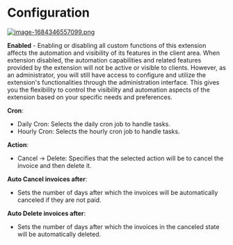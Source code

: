 # Configuration

[![image-1684346557099.png](https://doc.puq.info/uploads/images/gallery/2023-05/scaled-1680-/image-1684346557099.png)](https://doc.puq.info/uploads/images/gallery/2023-05/image-1684346557099.png)

**Enabled** - Enabling or disabling all custom functions of this extension affects the automation and visibility of its features in the client area. When extension disabled, the automation capabilities and related features provided by the extension will not be active or visible to clients. However, as an administrator, you will still have access to configure and utilize the extension's functionalities through the administration interface. This gives you the flexibility to control the visibility and automation aspects of the extension based on your specific needs and preferences.

**Cron**:

- Daily Cron: Selects the daily cron job to handle tasks.
- Hourly Cron: Selects the hourly cron job to handle tasks.

**Action**:

- Cancel -&gt; Delete: Specifies that the selected action will be to cancel the invoice and then delete it.

**Auto Cancel invoices after**:

- Sets the number of days after which the invoices will be automatically canceled if they are not paid.

**Auto Delete invoices after**:

- Sets the number of days after which the invoices in the canceled state will be automatically deleted.